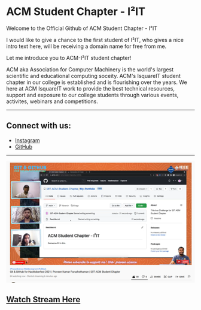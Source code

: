 # ACM Student Chapter - I²IT

Welcome to the Official Github of ACM Student Chapter - I²IT

I would like to give a chance to the first student of I²IT, who gives a nice intro text here, will be receiving a domain name for free from me.

Let me introduce you to ACM-I²IT student chapter!

ACM aka Association for Computer Machinery is the world's largest scientific and educational computing soceity. ACM's IsquareIT student chapter in our college is established and is flourishing over the years. We here at ACM IsquareIT work to provide the best technical resources, support and exposure to our college students through various events, activites, webinars and competitions.

---

## Connect with us:

- [Instagram](https://instagram.com/i2itacm)
- [GitHub](https://github.com/I2IT-ACM-Student-Chapter/)

---

![StreamImg](Stream.png)

## [Watch Stream Here](https://rb.gy/uigohf)
